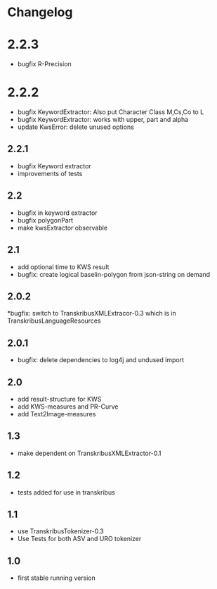 
# Changelog

# 2.2.3
* bugfix R-Precision

# 2.2.2
* bugfix KeywordExtractor: Also put Character Class M,Cs,Co to L
* bugfix KeywordExtractor: works with upper, part and alpha
* update KwsError: delete unused options
## 2.2.1
* bugfix Keyword extractor
* improvements of tests

## 2.2
* bugfix in keyword extractor
* bugfix polygonPart
* make kwsExtractor observable

## 2.1
* add optional time to KWS result
* bugfix: create logical baselin-polygon from json-string on demand

## 2.0.2
*bugfix: switch to TranskribusXMLExtracor-0.3 which is in TranskribusLanguageResources

## 2.0.1
* bugfix: delete dependencies to log4j and undused import

## 2.0
* add result-structure for KWS
* add KWS-measures and PR-Curve
* add Text2Image-measures

## 1.3
* make dependent on TranskribusXMLExtractor-0.1

## 1.2
* tests added for use in transkribus

## 1.1
* use TranskribusTokenizer-0.3 
* Use Tests for both ASV and URO tokenizer

## 1.0
* first stable running version
